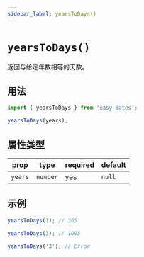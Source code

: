 ```yaml
---
sidebar_label: yearsToDays()
---
```


# `yearsToDays()`

返回与给定年数相等的天数。

## 用法

```javascript
import { yearsToDays } from 'easy-dates';

yearsToDays(years);
```

## 属性类型

| prop    | type     | required | default  |
|---------|----------|----------|----------|
| `years` | `number` | yes      | `null`   |

## 示例

```javascript
yearsToDays(1); // 365
```

```javascript
yearsToDays(3); // 1095
```

```javascript
yearsToDays('3'); // Error
```